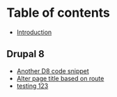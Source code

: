 # Table of contents

* [Introduction](README.md)

## Drupal 8

* [Another D8 code snippet](drupal-8/another-d8-code-snippet.md)
* [Alter page title based on route](drupal-8/alter-page-title-based-on-route.md)
* [testing 123](drupal-8/test-code-snippet.md)

